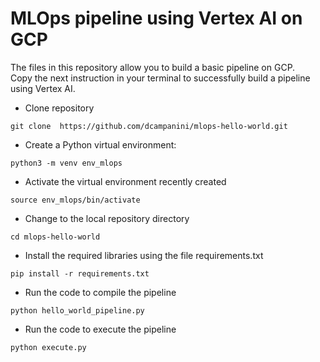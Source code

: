 # MLOps pipeline using Vertex AI on GCP

The files in this repository allow you to build a basic pipeline on GCP. \
Copy the next instruction in your terminal to successfully build a pipeline using Vertex AI.


 - Clone repository
```
git clone  https://github.com/dcampanini/mlops-hello-world.git
```
 - Create a Python virtual environment:
```
python3 -m venv env_mlops
```
- Activate the virtual environment recently created
```
source env_mlops/bin/activate
```
- Change to the local repository directory
```
cd mlops-hello-world 
```
- Install the required libraries using the file requirements.txt
```
pip install -r requirements.txt
```
- Run the code to compile the pipeline
```
python hello_world_pipeline.py
```
- Run the code to execute the pipeline
```
python execute.py
```
